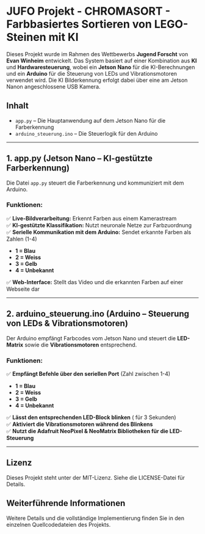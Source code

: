 # JUFO Projekt - CHROMASORT - Farbbasiertes Sortieren von LEGO- Steinen mit KI

Dieses Projekt wurde im Rahmen des Wettbewerbs **Jugend Forscht** von **Evan Winheim** entwickelt. Das System basiert auf einer Kombination aus **KI** und **Hardwaresteuerung**, wobei ein **Jetson Nano** für die KI-Berechnungen und ein **Arduino** für die Steuerung von LEDs und Vibrationsmotoren verwendet wird. Die KI Bilderkennung erfolgt dabei über eine am Jetson Nanon angeschlossene USB Kamera.

## Inhalt
- `app.py` – Die Hauptanwendung auf dem Jetson Nano für die Farberkennung  
- `arduino_steuerung.ino` – Die Steuerlogik für den Arduino  

---

## 1. app.py (Jetson Nano – KI-gestützte Farberkennung)
Die Datei `app.py` steuert die Farberkennung und kommuniziert mit dem Arduino.

### Funktionen:
✅ **Live-Bildverarbeitung:** Erkennt Farben aus einem Kamerastream  
✅ **KI-gestützte Klassifikation:** Nutzt neuronale Netze zur Farbzuordnung  
✅ **Serielle Kommunikation mit dem Arduino:** Sendet erkannte Farben als Zahlen (1-4)       
   - **1 = Blau**  
   - **2 = Weiss**  
   - **3 = Gelb**  
   - **4 = Unbekannt**  
   

✅ **Web-Interface:** Stellt das Video und die erkannten Farben auf einer Webseite dar  

---

## 2. arduino_steuerung.ino (Arduino – Steuerung von LEDs & Vibrationsmotoren)
Der Arduino empfängt Farbcodes vom Jetson Nano und steuert die **LED-Matrix** sowie die **Vibrationsmotoren** entsprechend.

### Funktionen:
✅ **Empfängt Befehle über den seriellen Port** (Zahl zwischen 1-4)  
   - **1 = Blau**  
   - **2 = Weiss**  
   - **3 = Gelb**  
   - **4 = Unbekannt**  

✅ **Lässt den entsprechenden LED-Block blinken** ( für 3 Sekunden)  
✅ **Aktiviert die Vibrationsmotoren während des Blinkens**  
✅ **Nutzt die Adafruit NeoPixel & NeoMatrix Bibliotheken für die LED-Steuerung**  

---

## Lizenz
Dieses Projekt steht unter der MIT-Lizenz. Siehe die LICENSE-Datei für Details.

## Weiterführende Informationen
Weitere Details und die vollständige Implementierung finden Sie in den einzelnen Quellcodedateien des Projekts.